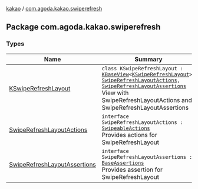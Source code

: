 [kakao](../index.md) / [com.agoda.kakao.swiperefresh](./index.md)

## Package com.agoda.kakao.swiperefresh

### Types

| Name | Summary |
|---|---|
| [KSwipeRefreshLayout](-k-swipe-refresh-layout/index.md) | `class KSwipeRefreshLayout : `[`KBaseView`](../com.agoda.kakao.common.views/-k-base-view/index.md)`<`[`KSwipeRefreshLayout`](-k-swipe-refresh-layout/index.md)`>, `[`SwipeRefreshLayoutActions`](-swipe-refresh-layout-actions/index.md)`, `[`SwipeRefreshLayoutAssertions`](-swipe-refresh-layout-assertions/index.md)<br>View with SwipeRefreshLayoutActions and SwipeRefreshLayoutAssertions |
| [SwipeRefreshLayoutActions](-swipe-refresh-layout-actions/index.md) | `interface SwipeRefreshLayoutActions : `[`SwipeableActions`](../com.agoda.kakao.common.actions/-swipeable-actions/index.md)<br>Provides actions for SwipeRefreshLayout |
| [SwipeRefreshLayoutAssertions](-swipe-refresh-layout-assertions/index.md) | `interface SwipeRefreshLayoutAssertions : `[`BaseAssertions`](../com.agoda.kakao.common.assertions/-base-assertions/index.md)<br>Provides assertion for SwipeRefreshLayout |
